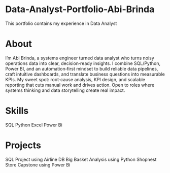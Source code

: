 # Data-Analyst-Portfolio-Abi-Brinda

This portfolio contains my experience in Data Analyst

# About

I’m Abi Brinda, a systems engineer turned data analyst who turns noisy operations data into clear, decision‑ready insights. I combine SQL/Python, Power BI, and an automation‑first mindset to build reliable data pipelines, craft intuitive dashboards, and translate business questions into measurable KPIs. My sweet spot: root‑cause analysis, KPI design, and scalable reporting that cuts manual work and drives action. Open to roles where systems thinking and data storytelling create real impact.

# Skills

SQL
Python
Excel
Power Bi

# Projects 

SQL Project using Airline DB
Big Basket Analysis using Python
Shopnest Store Capstone using Power Bi
